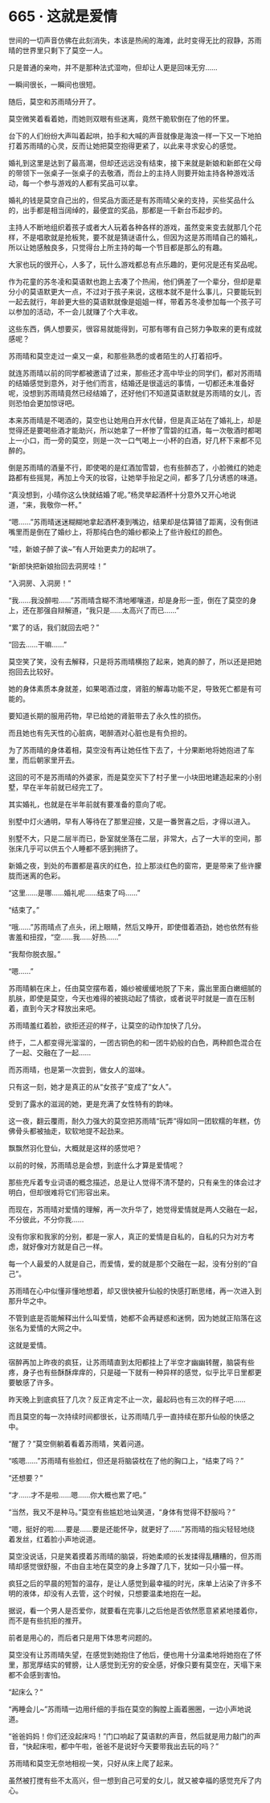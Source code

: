 # 665 · 这就是爱情

世间的一切声音仿佛在此刻消失，本该是热闹的海滩，此时变得无比的寂静，苏雨晴的世界里只剩下了莫空一人。

只是普通的亲吻，并不是那种法式湿吻，但却让人更是回味无穷……

一瞬间很长，一瞬间也很短。

随后，莫空和苏雨晴分开了。

莫空微笑着看着她，而她则双眼有些迷离，竟然干脆软倒在了他的怀里。

台下的人们纷纷大声叫着起哄，拍手和大喊的声音就像是海浪一样一下又一下地拍打着苏雨晴的心灵，反而让她把莫空抱得更紧了，以此来寻求安心的感觉。

婚礼到这里是达到了最高潮，但却还远远没有结束，接下来就是新娘和新郎在父母的带领下一张桌子一张桌子的去敬酒，而台上的主持人则要开始主持各种游戏活动，每一个参与游戏的人都有奖品可以拿。

婚礼的钱是莫空自己出的，但奖品方面还是有苏雨晴父亲的支持，买些奖品什么的，出手都是相当阔绰的，最便宜的奖品，那都是一千新台币起步的。

主持人不断地组织着孩子或者大人玩着各种各样的游戏，虽然变来变去就那几个花样，不是唱歌就是抢板凳，要不就是猜谜语什么，但因为这是苏雨晴自己的婚礼，所以让她感触良多，只觉得台上所主持的每一个节目都是那么的有趣。

大家也玩的很开心，人多了，玩什么游戏都总有点乐趣的，更何况是还有奖品呢。

作为花童的苏冬凌和莫语默也跑上去凑了个热闹，他们俩差了一个辈分，但却是辈分小的莫语默更大一点，不过对于孩子来说，这根本就不是什么事儿，只要能玩到一起去就行，年龄更大些的莫语默就像是姐姐一样，带着苏冬凌参加每一个孩子可以参加的活动，不一会儿就赚了个大丰收。

这些东西，俩人想要买，很容易就能得到，可那有哪有自己努力争取来的更有成就感呢？

苏雨晴和莫空走过一桌又一桌，和那些熟悉的或者陌生的人打着招呼。

就连苏雨晴以前的同学都被邀请了过来，那些还才高中毕业的同学们，都对苏雨晴的结婚感觉到意外，对于他们而言，结婚还是很遥远的事情，一切都还未准备好呢，没想到苏雨晴竟然已经结婚了，还好他们不知道莫语默就是苏雨晴的女儿，否则恐怕会更加惊讶吧。

本来苏雨晴是不喝酒的，莫空也让她用白开水代替，但是真正站在了婚礼上，却是觉得还是要喝些酒才能助兴，所以她拿了一杯惨了雪碧的红酒，每一次敬酒时都喝上一小口，而一旁的莫空，则是一次一口气喝上一小杯的白酒，好几杯下来都不见醉的。

倒是苏雨晴的酒量不行，即使喝的是红酒加雪碧，也有些醉态了，小脸微红的她走路都有些摇晃，再加上今天的妆容，让她举手抬足之间，都多了几分诱惑的味道。

“真没想到，小晴你这么快就结婚了呢。”杨灵举起酒杯十分意外又开心地说道，“来，我敬你一杯。”

“嗯……”苏雨晴迷迷糊糊地拿起酒杯凑到嘴边，结果却是估算错了距离，没有倒进嘴里而是倒在了婚纱上，将那纯白色的婚纱都染上了些许殷红的颜色。

“哇，新娘子醉了诶\~”有人开始更卖力的起哄了。

“新郎快把新娘抬回去洞房哇！”

“入洞房、入洞房！”

“我……我没醉啦……”苏雨晴含糊不清地嘟嚷道，却是身形一歪，倒在了莫空的身上，还在那强自辩解道，“我只是……太高兴了而已……”

“累了的话，我们就回去吧？”

“回去……干嘛……”

莫空笑了笑，没有去解释，只是将苏雨晴横抱了起来，她真的醉了，所以还是把她抱回去比较好。

她的身体素质本身就差，如果喝酒过度，肾脏的解毒功能不足，导致死亡都是有可能的。

要知道长期的服用药物，早已给她的肾脏带去了永久性的损伤。

而且她也有先天性的心脏病，喝醉酒对心脏也是有负担的。

为了苏雨晴的身体着相，莫空没有再让她任性下去了，十分果断地将她抱进了车里，而后朝家里开去。

这回的可不是苏雨晴的外婆家，而是莫空买下了村子里一小块田地建造起来的小别墅，早在半年前就已经完工了。

其实婚礼，也就是在半年前就有要准备的意向了呢。

别墅中灯火通明，早有人等待在了那里迎接，又是一番贺喜之后，才得以进入。

别墅不大，只是二层半而已，卧室就坐落在二层，非常大，占了一大半的空间，那张床几乎可以供五个人睡都不感到拥挤了。

新婚之夜，到处的布置都是喜庆的红色，拉上那淡红色的窗帘，更是带来了些许朦胧而迷离的色彩。

“这里……是哪……婚礼呢……结束了吗……”

“结束了。”

“哦……”苏雨晴点了点头，闭上眼睛，然后又睁开，即使借着酒劲，她也依然有些害羞和扭捏，“空……我……好热……”

“我帮你脱衣服。”

“嗯……”

苏雨晴躺在床上，任由莫空摆布着，婚纱被缓缓地脱了下来，露出里面白嫩细腻的肌肤，即使是莫空，今天也难得的被挑动起了情欲，或者说平时就是一直在压制着，直到今天才释放出来吧。

苏雨晴羞红着脸，欲拒还迎的样子，让莫空的动作加快了几分。

终于，二人都变得光溜溜的，一团古铜色的和一团牛奶般的白色，两种颜色混合在了一起、交融在了一起……

而苏雨晴，也是第一次尝到，做女人的滋味。

只有这一刻，她才是真正的从“女孩子”变成了“女人”。

受到了露水的滋润的她，更是充满了女性特有的韵味。

这一夜，翻云覆雨，耐久力强大的莫空把苏雨晴“玩弄”得如同一团软糯的年糕，仿佛骨头都被抽走，软软地提不起劲来。

飘飘然羽化登仙，大概就是这样的感觉吧？

以前的时候，苏雨晴总是会想，到底什么才算是爱情呢？

那些充斥着专业词语的概念描述，总是让人觉得不清不楚的，只有亲生的体会过才明白，但却很难将它们形容出来。

而现在，苏雨晴对爱情的理解，再一次升华了，她觉得爱情就是两人交融在一起，不分彼此，不分你我……

没有你家和我家的分别，都是一家人，真正的爱情是自私的，自私的只为对方考虑，就好像对方就是自己一样。

每一个人最爱的人就是自己，而爱情，爱的就是那个交融在一起，没有分别的“自己”。

苏雨晴在心中似懂非懂地想着，却又很快被升仙般的快感打断思绪，再一次进入到那升华之中。

不管到底是否能解释出什么叫爱情，她都不会再疑惑和迷惘，因为她就正陷落在这张名为爱情的大网之中。

这就是爱情。

宿醉再加上昨夜的疯狂，让苏雨晴直到太阳都挂上了半空才幽幽转醒，脑袋有些疼，身子也有些酥酥痒痒的，只是碰一下就有一种异样的感觉，似乎比平日里都更要敏感了许多。

昨天晚上到底疯狂了几次？反正肯定不止一次，最起码也有三次的样子吧……

而且莫空的每一次持续时间都很长，让苏雨晴几乎一直持续在那升仙般的快感之中。

“醒了？”莫空侧躺着看着苏雨晴，笑着问道。

“咳嗯……”苏雨晴有些脸红，但还是将脑袋枕在了他的胸口上，“结束了吗？”

“还想要？”

“才……才不是啦……嗯……你大概也累了吧。”

“当然，我又不是种马。”莫空有些尴尬地讪笑道，“身体有觉得不舒服吗？”

“嗯，挺好的啦……要是……要是还能怀孕，就更好了……”苏雨晴的指尖轻轻地绕着发丝，红着脸小声地说道。

莫空没说话，只是笑着摸着苏雨晴的脑袋，将她柔顺的长发揉得乱糟糟的，但苏雨晴却感觉很舒服，不由自主地在莫空的身上多蹭了几下，犹如一只小猫一样。

疯狂之后的早晨的短暂的温存，是让人感觉到最幸福的时光，床单上沾染了许多不明的液体，却没有人去管，这个时候，只想要温柔地抱在一起。

据说，看一个男人是否爱你，就要看在完事儿之后他是否依然愿意紧紧地搂着你，而不是有些抗拒的推开。

前者是用心的，而后者只是用下体思考问题的。

莫空没有让苏雨晴失望，在感觉到她抱住了他后，便也用十分温柔地将她抱在了怀里，那宽厚结实的臂膀，让人感觉到无穷的安全感，好像只要有莫空在，天塌下来都不会感到害怕。

“起床么？”

“再睡会儿\~”苏雨晴一边用纤细的手指在莫空的胸膛上画着圈圈，一边小声地说道。

“爸爸妈妈！你们还没起床吗！”门口响起了莫语默的声音，然后就是用力敲门的声音，“快起床啦，都中午啦，爸爸不是说好今天要带我出去玩的吗？”

苏雨晴和莫空无奈地相视一笑，只好从床上爬了起来。

虽然被打搅有些不太高兴，但一想到自己可爱的女儿，就又被幸福的感觉充斥了内心。
